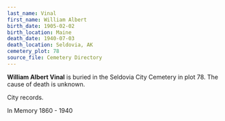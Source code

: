 ```yaml
---
last_name: Vinal
first_name: William Albert
birth_date: 1905-02-02
birth_location: Maine
death_date: 1940-07-03
death_location: Seldovia, AK
cemetery_plot: 78
source_file: Cemetery Directory
---
```

**William Albert   Vinal** is buried in the Seldovia City Cemetery in plot 78.  The cause of death is unknown.

City records.

In Memory 1860 - 1940
